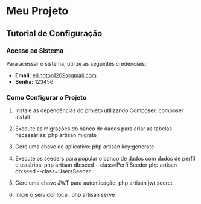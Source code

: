 # Meu Projeto

## Tutorial de Configuração

### Acesso ao Sistema

Para acessar o sistema, utilize as seguintes credenciais:

- **Email:** ellington1209@gmail.com
- **Senha:** 123456

### Como Configurar o Projeto

1. Instale as dependências do projeto utilizando Composer:
 composer install

2. Execute as migrações do banco de dados para criar as tabelas necessárias:
 php artisan migrate

3. Gere uma chave de aplicativo:
 php artisan key:generate
 
4. Execute os seeders para popular o banco de dados com dados de perfil e usuários:
 php artisan db:seed --class=PerfilSeeder
 php artisan db:seed --class=UsersSeeder

5. Gere uma chave JWT para autenticação:
 php artisan jwt:secret
 
6. Inicie o servidor local:
 php artisan serve
